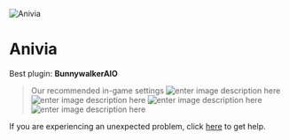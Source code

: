   ![Anivia]()
# Anivia

 Best plugin: **BunnywalkerAIO**
 


> Our recommended in-game settings
![enter image description here](https://cdn.discordapp.com/attachments/1002870358455619715/1024449378670354512/anivia_1.PNG)
![enter image description here](https://cdn.discordapp.com/attachments/1002870358455619715/1024449379085586572/anivia_2.PNG)
![enter image description here](https://cdn.discordapp.com/attachments/1002870358455619715/1024449379492442214/anivia_3.PNG)
![enter image description here](https://cdn.discordapp.com/attachments/1002870358455619715/1024449379916062810/anivia_4.PNG)

If you are experiencing an unexpected problem, click [here](https://github.com/y1n/BGX.Support/tree/main/%F0%9F%87%AC%F0%9F%87%A7%20English) to get help.
